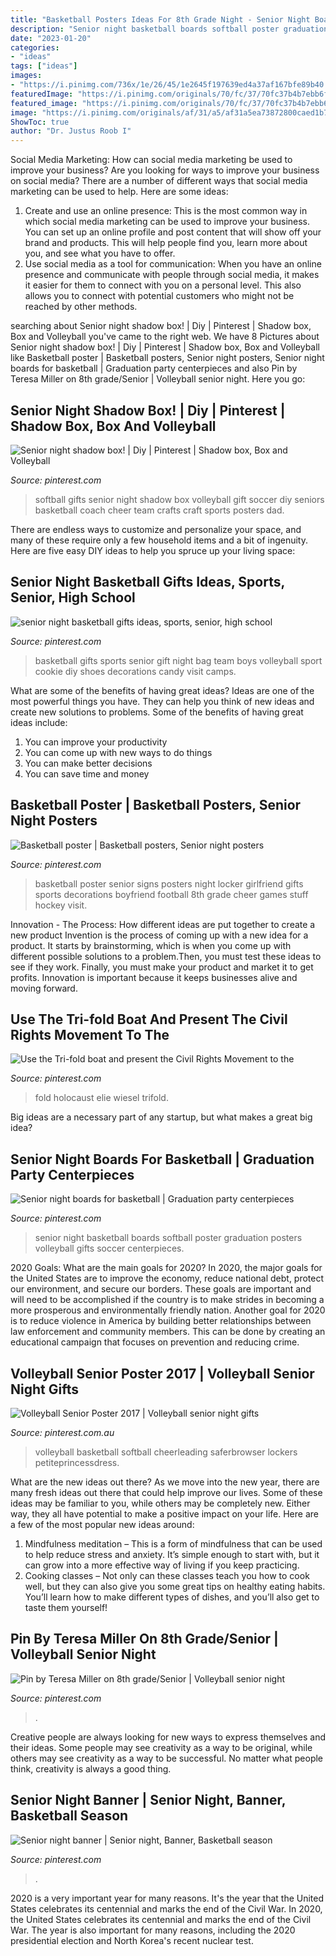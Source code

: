 ```yaml
---
title: "Basketball Posters Ideas For 8th Grade Night - Senior Night Boards For Basketball"
description: "Senior night basketball boards softball poster graduation posters volleyball gifts soccer centerpieces"
date: "2023-01-20"
categories:
- "ideas"
tags: ["ideas"]
images:
- "https://i.pinimg.com/736x/1e/26/45/1e2645f197639ed4a37af167bfe89b40.jpg"
featuredImage: "https://i.pinimg.com/originals/70/fc/37/70fc37b4b7ebb6f98223e4f802cdc6a5.jpg"
featured_image: "https://i.pinimg.com/originals/70/fc/37/70fc37b4b7ebb6f98223e4f802cdc6a5.jpg"
image: "https://i.pinimg.com/originals/af/31/a5/af31a5ea73872800caed1b7f6840085f.jpg"
ShowToc: true
author: "Dr. Justus Roob I"
---
```



Social Media Marketing: How can social media marketing be used to improve your business?
Are you looking for ways to improve your business on social media? There are a number of different ways that social media marketing can be used to help. Here are some ideas: 
1. Create and use an online presence: This is the most common way in which social media marketing can be used to improve your business. You can set up an online profile and post content that will show off your brand and products. This will help people find you, learn more about you, and see what you have to offer. 
2. Use social media as a tool for communication: When you have an online presence and communicate with people through social media, it makes it easier for them to connect with you on a personal level. This also allows you to connect with potential customers who might not be reached by other methods. 

	

		
searching about Senior night shadow box! | Diy | Pinterest | Shadow box, Box and Volleyball you've came to the right web. We have 8 Pictures about Senior night shadow box! | Diy | Pinterest | Shadow box, Box and Volleyball like Basketball poster | Basketball posters, Senior night posters, Senior night boards for basketball | Graduation party centerpieces and also Pin by Teresa Miller on 8th grade/Senior | Volleyball senior night. Here you go:
		
    
## Senior Night Shadow Box! | Diy | Pinterest | Shadow Box, Box And Volleyball

<img loading=lazy src="https://s-media-cache-ak0.pinimg.com/originals/32/74/43/327443340bdb5a4e9ef56a89fa90eee1.jpg" onerror="this.onerror=null;this.src='https://tse4.mm.bing.net/th?id=OIP.4-3LY31h4ollYDs2424F5gHaJ4&amp;pid=15.1';" alt="Senior night shadow box! | Diy | Pinterest | Shadow box, Box and Volleyball">

_Source: pinterest.com_

>softball gifts senior night shadow box volleyball gift soccer diy seniors basketball coach cheer team crafts craft sports posters dad. 

	

There are endless ways to customize and personalize your space, and many of these require only a few household items and a bit of ingenuity. Here are five easy DIY ideas to help you spruce up your living space: 

    
## Senior Night Basketball Gifts Ideas, Sports, Senior, High School

<img loading=lazy src="https://i.pinimg.com/736x/1e/26/45/1e2645f197639ed4a37af167bfe89b40.jpg" onerror="this.onerror=null;this.src='https://tse2.mm.bing.net/th?id=OIP.OI5iB83zd2qoJ6aQns0ddQHaFj&amp;pid=15.1';" alt="senior night basketball gifts ideas, sports, senior, high school">

_Source: pinterest.com_

>basketball gifts sports senior gift night bag team boys volleyball sport cookie diy shoes decorations candy visit camps. 

	

What are some of the benefits of having great ideas?
Ideas are one of the most powerful things you have. They can help you think of new ideas and create new solutions to problems. Some of the benefits of having great ideas include: 
1. You can improve your productivity
2. You can come up with new ways to do things
3. You can make better decisions
4. You can save time and money

    
## Basketball Poster | Basketball Posters, Senior Night Posters

<img loading=lazy src="https://i.pinimg.com/originals/16/83/93/16839371e59af24e00b453af4b2d4add.jpg" onerror="this.onerror=null;this.src='https://tse2.mm.bing.net/th?id=OIP.WktGYMaaWkQM9BpgPw82jwAAAA&amp;pid=15.1';" alt="Basketball poster | Basketball posters, Senior night posters">

_Source: pinterest.com_

>basketball poster senior signs posters night locker girlfriend gifts sports decorations boyfriend football 8th grade cheer games stuff hockey visit. 

	

Innovation - The Process: How different ideas are put together to create a new product
Invention is the process of coming up with a new idea for a product. It starts by brainstorming, which is when you come up with different possible solutions to a problem.Then, you must test these ideas to see if they work. Finally, you must make your product and market it to get profits. Innovation is important because it keeps businesses alive and moving forward.

    
## Use The Tri-fold Boat And Present The Civil Rights Movement To The

<img loading=lazy src="https://s-media-cache-ak0.pinimg.com/736x/0c/bc/81/0cbc818f54c369a0b5428110013b6ee1.jpg" onerror="this.onerror=null;this.src='https://tse2.mm.bing.net/th?id=OIP.4xlOPRVdYzVhuECw3tgb1wHaMY&amp;pid=15.1';" alt="Use the Tri-fold boat and present the Civil Rights Movement to the">

_Source: pinterest.com_

>fold holocaust elie wiesel trifold. 

	

Big ideas are a necessary part of any startup, but what makes a great big idea? 

    
## Senior Night Boards For Basketball | Graduation Party Centerpieces

<img loading=lazy src="https://i.pinimg.com/originals/2a/05/b6/2a05b6865e3934a78eed70db2ee2f04b.jpg" onerror="this.onerror=null;this.src='https://tse2.mm.bing.net/th?id=OIP.Tz8c9aiW61zCV0X14_w-7wHaKo&amp;pid=15.1';" alt="Senior night boards for basketball | Graduation party centerpieces">

_Source: pinterest.com_

>senior night basketball boards softball poster graduation posters volleyball gifts soccer centerpieces. 

	

2020 Goals: What are the main goals for 2020?
In 2020, the major goals for the United States are to improve the economy, reduce national debt, protect our environment, and secure our borders. These goals are important and will need to be accomplished if the country is to make strides in becoming a more prosperous and environmentally friendly nation. Another goal for 2020 is to reduce violence in America by building better relationships between law enforcement and community members. This can be done by creating an educational campaign that focuses on prevention and reducing crime.

    
## Volleyball Senior Poster 2017 | Volleyball Senior Night Gifts

<img loading=lazy src="https://i.pinimg.com/originals/af/31/a5/af31a5ea73872800caed1b7f6840085f.jpg" onerror="this.onerror=null;this.src='https://tse3.mm.bing.net/th?id=OIP.pKFWlC0VzT0LrtUESl1Z6wHaNK&amp;pid=15.1';" alt="Volleyball Senior Poster 2017 | Volleyball senior night gifts">

_Source: pinterest.com.au_

>volleyball basketball softball cheerleading saferbrowser lockers petiteprincessdress. 

	

What are the new ideas out there?
As we move into the new year, there are many fresh ideas out there that could help improve our lives. Some of these ideas may be familiar to you, while others may be completely new. Either way, they all have potential to make a positive impact on your life. Here are a few of the most popular new ideas around: 
1. Mindfulness meditation – This is a form of mindfulness that can be used to help reduce stress and anxiety. It’s simple enough to start with, but it can grow into a more effective way of living if you keep practicing. 
2. Cooking classes – Not only can these classes teach you how to cook well, but they can also give you some great tips on healthy eating habits. You’ll learn how to make different types of dishes, and you’ll also get to taste them yourself!

    
## Pin By Teresa Miller On 8th Grade/Senior | Volleyball Senior Night

<img loading=lazy src="https://i.pinimg.com/originals/70/fc/37/70fc37b4b7ebb6f98223e4f802cdc6a5.jpg" onerror="this.onerror=null;this.src='https://tse2.mm.bing.net/th?id=OIP.dy8AcMNg6sg7ccLiBJXdpgHaFj&amp;pid=15.1';" alt="Pin by Teresa Miller on 8th grade/Senior | Volleyball senior night">

_Source: pinterest.com_

>. 

	

Creative people are always looking for new ways to express themselves and their ideas. Some people may see creativity as a way to be original, while others may see creativity as a way to be successful. No matter what people think, creativity is always a good thing.

    
## Senior Night Banner | Senior Night, Banner, Basketball Season

<img loading=lazy src="https://i.pinimg.com/originals/0c/b7/97/0cb7975922b24f4a402a18678af83fe9.jpg" onerror="this.onerror=null;this.src='https://tse2.mm.bing.net/th?id=OIP.jiwPOR_4z3ogG3wu8wMOrgHaEK&amp;pid=15.1';" alt="Senior night banner | Senior night, Banner, Basketball season">

_Source: pinterest.com_

>. 

	

2020 is a very important year for many reasons. It's the year that the United States celebrates its centennial and marks the end of the Civil War.
In 2020, the United States celebrates its centennial and marks the end of the Civil War. The year is also important for many reasons, including the 2020 presidential election and North Korea's recent nuclear test.

